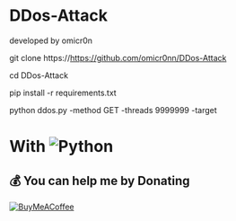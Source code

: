 # DDos-Attack
developed by omicr0n

git clone https://https://github.com/omicr0nn/DDos-Attack

cd DDos-Attack

pip install -r requirements.txt

python ddos.py -method GET -threads 9999999 -target <!Target Website>

# With ![Python](https://img.shields.io/badge/python-3670A0?style=for-the-badge&logo=python&logoColor=ffdd54)

  ## 💰 You can help me by Donating
  [![BuyMeACoffee](https://img.shields.io/badge/Buy%20Me%20a%20Coffee-ffdd00?style=for-the-badge&logo=buy-me-a-coffee&logoColor=black)](https://www.buymeacoffee.com/omicr0n) 
